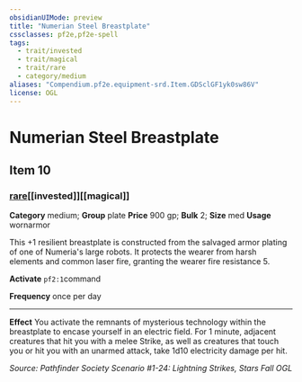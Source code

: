 ```yaml
---
obsidianUIMode: preview
title: "Numerian Steel Breastplate"
cssclasses: pf2e,pf2e-spell
tags:
  - trait/invested
  - trait/magical
  - trait/rare
  - category/medium
aliases: "Compendium.pf2e.equipment-srd.Item.GDSclGF1yk0sw86V"
license: OGL
---
```

# Numerian Steel Breastplate
## Item 10
### [rare](rare "Rare Rarity Trait")[[invested]][[magical]]

**Category** medium; **Group** plate
**Price** 900 gp; 
**Bulk** 2; **Size** med
**Usage** wornarmor

This +1 resilient breastplate is constructed from the salvaged armor plating of one of Numeria's large robots. It protects the wearer from harsh elements and common laser fire, granting the wearer fire resistance 5.

**Activate** `pf2:1`command

**Frequency** once per day

* * *

**Effect** You activate the remnants of mysterious technology within the breastplate to encase yourself in an electric field. For 1 minute, adjacent creatures that hit you with a melee Strike, as well as creatures that touch you or hit you with an unarmed attack, take 1d10 electricity damage per hit.

*Source: Pathfinder Society Scenario #1-24: Lightning Strikes, Stars Fall*
*OGL*
